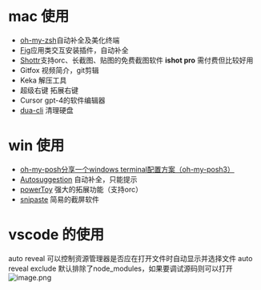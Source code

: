 # mac 使用
- [oh-my-zsh](https://github.com/ohmyzsh/ohmyzsh)自动补全及美化终端
- [Fig](https://fig.io/)应用类交互安装插件，自动补全
- [Shottr](https://shottr.cc/)支持orc、长截图、贴图的免费截图软件 **ishot pro** 需付费但比较好用
- Gitfox 视频简介，git剪辑
- Keka 解压工具
- 超级右键 拓展右键
- Cursor gpt-4的软件编辑器
- [dua-cli](https://github.com/Byron/dua-cli) 清理硬盘

# win 使用
- [oh-my-posh](https://github.com/JanDeDobbeleer/oh-my-posh)[分享一个windows terminal配置方案（oh-my-posh3）](https://zhuanlan.zhihu.com/p/579319260)
- [Autosuggestion](https://dev.to/animo/fish-like-autosuggestion-in-powershell-21ec) 自动补全，只能提示
- [powerToy](https://github.com/microsoft/PowerToys) 强大的拓展功能（支持orc）
- [snipaste](https://www.snipaste.com/download.html) 简易的截屏软件

# vscode 的使用
auto reveal 可以控制资源管理器是否应在打开文件时自动显示并选择文件
auto reveal exclude 默认排除了node_modules，如果要调试源码则可以打开
![image.png](https://p9-juejin.byteimg.com/tos-cn-i-k3u1fbpfcp/e576f248c61b4bf5b94e7828f8cf73bf~tplv-k3u1fbpfcp-watermark.image?)
